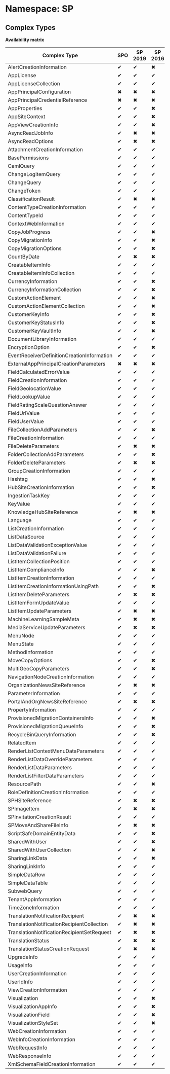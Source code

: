 # Namespace: SP
## Complex Types

**Availability matrix**

Complex Type | SPO | SP 2019 | SP 2016 | SP 2013
----------|-----|---------|---------|--------
AlertCreationInformation | ✔ | ✔ | ✖ | ✖
AppLicense | ✔ | ✔ | ✔ | ✔
AppLicenseCollection | ✔ | ✔ | ✔ | ✔
AppPrincipalConfiguration | ✖ | ✖ | ✖ | ✔
AppPrincipalCredentialReference | ✖ | ✖ | ✖ | ✔
AppProperties | ✔ | ✔ | ✖ | ✖
AppSiteContext | ✔ | ✔ | ✖ | ✖
AppViewCreationInfo | ✔ | ✔ | ✖ | ✖
AsyncReadJobInfo | ✔ | ✖ | ✖ | ✖
AsyncReadOptions | ✔ | ✖ | ✖ | ✖
AttachmentCreationInformation | ✔ | ✔ | ✔ | ✔
BasePermissions | ✔ | ✔ | ✔ | ✔
CamlQuery | ✔ | ✔ | ✔ | ✔
ChangeLogItemQuery | ✔ | ✔ | ✔ | ✔
ChangeQuery | ✔ | ✔ | ✔ | ✔
ChangeToken | ✔ | ✔ | ✔ | ✔
ClassificationResult | ✔ | ✖ | ✖ | ✖
ContentTypeCreationInformation | ✔ | ✔ | ✔ | ✔
ContentTypeId | ✔ | ✔ | ✔ | ✔
ContextWebInformation | ✔ | ✔ | ✔ | ✔
CopyJobProgress | ✔ | ✔ | ✖ | ✖
CopyMigrationInfo | ✔ | ✔ | ✖ | ✖
CopyMigrationOptions | ✔ | ✔ | ✖ | ✖
CountByDate | ✔ | ✖ | ✖ | ✖
CreatableItemInfo | ✔ | ✔ | ✔ | ✖
CreatableItemInfoCollection | ✔ | ✔ | ✔ | ✖
CurrencyInformation | ✔ | ✔ | ✖ | ✖
CurrencyInformationCollection | ✔ | ✔ | ✖ | ✖
CustomActionElement | ✔ | ✔ | ✖ | ✖
CustomActionElementCollection | ✔ | ✔ | ✖ | ✖
CustomerKeyInfo | ✔ | ✔ | ✖ | ✖
CustomerKeyStatusInfo | ✔ | ✔ | ✖ | ✖
CustomerKeyVaultInfo | ✔ | ✔ | ✖ | ✖
DocumentLibraryInformation | ✔ | ✔ | ✔ | ✖
EncryptionOption | ✔ | ✔ | ✖ | ✖
EventReceiverDefinitionCreationInformation | ✔ | ✔ | ✔ | ✔
ExternalAppPrincipalCreationParameters | ✖ | ✖ | ✖ | ✔
FieldCalculatedErrorValue | ✔ | ✔ | ✔ | ✔
FieldCreationInformation | ✔ | ✔ | ✔ | ✔
FieldGeolocationValue | ✔ | ✔ | ✔ | ✔
FieldLookupValue | ✔ | ✔ | ✔ | ✔
FieldRatingScaleQuestionAnswer | ✔ | ✔ | ✔ | ✔
FieldUrlValue | ✔ | ✔ | ✔ | ✔
FieldUserValue | ✔ | ✔ | ✔ | ✔
FileCollectionAddParameters | ✔ | ✔ | ✖ | ✖
FileCreationInformation | ✔ | ✔ | ✔ | ✔
FileDeleteParameters | ✔ | ✖ | ✖ | ✖
FolderCollectionAddParameters | ✔ | ✔ | ✖ | ✖
FolderDeleteParameters | ✔ | ✖ | ✖ | ✖
GroupCreationInformation | ✔ | ✔ | ✔ | ✔
Hashtag | ✔ | ✔ | ✖ | ✖
HubSiteCreationInformation | ✔ | ✔ | ✖ | ✖
IngestionTaskKey | ✔ | ✔ | ✔ | ✖
KeyValue | ✔ | ✔ | ✔ | ✔
KnowledgeHubSiteReference | ✔ | ✖ | ✖ | ✖
Language | ✔ | ✔ | ✔ | ✔
ListCreationInformation | ✔ | ✔ | ✔ | ✔
ListDataSource | ✔ | ✔ | ✔ | ✔
ListDataValidationExceptionValue | ✔ | ✔ | ✔ | ✔
ListDataValidationFailure | ✔ | ✔ | ✔ | ✔
ListItemCollectionPosition | ✔ | ✔ | ✔ | ✔
ListItemComplianceInfo | ✔ | ✔ | ✖ | ✖
ListItemCreationInformation | ✔ | ✔ | ✔ | ✔
ListItemCreationInformationUsingPath | ✔ | ✔ | ✖ | ✖
ListItemDeleteParameters | ✔ | ✖ | ✖ | ✖
ListItemFormUpdateValue | ✔ | ✔ | ✔ | ✔
ListItemUpdateParameters | ✔ | ✖ | ✖ | ✖
MachineLearningSampleMeta | ✔ | ✖ | ✖ | ✖
MediaServiceUpdateParameters | ✔ | ✖ | ✖ | ✖
MenuNode | ✔ | ✔ | ✔ | ✔
MenuState | ✔ | ✔ | ✔ | ✔
MethodInformation | ✔ | ✔ | ✔ | ✔
MoveCopyOptions | ✔ | ✔ | ✖ | ✖
MultiGeoCopyParameters | ✔ | ✔ | ✖ | ✖
NavigationNodeCreationInformation | ✔ | ✔ | ✔ | ✔
OrganizationNewsSiteReference | ✔ | ✖ | ✖ | ✖
ParameterInformation | ✔ | ✔ | ✔ | ✔
PortalAndOrgNewsSiteReference | ✔ | ✖ | ✖ | ✖
PropertyInformation | ✔ | ✔ | ✔ | ✔
ProvisionedMigrationContainersInfo | ✔ | ✔ | ✖ | ✖
ProvisionedMigrationQueueInfo | ✔ | ✔ | ✖ | ✖
RecycleBinQueryInformation | ✔ | ✔ | ✖ | ✖
RelatedItem | ✔ | ✔ | ✔ | ✔
RenderListContextMenuDataParameters | ✔ | ✔ | ✔ | ✖
RenderListDataOverrideParameters | ✔ | ✔ | ✔ | ✖
RenderListDataParameters | ✔ | ✔ | ✔ | ✖
RenderListFilterDataParameters | ✔ | ✔ | ✔ | ✖
ResourcePath | ✔ | ✔ | ✖ | ✖
RoleDefinitionCreationInformation | ✔ | ✔ | ✔ | ✔
SPHSiteReference | ✔ | ✖ | ✖ | ✖
SPImageItem | ✔ | ✖ | ✖ | ✖
SPInvitationCreationResult | ✔ | ✔ | ✔ | ✖
SPMoveAndShareFileInfo | ✔ | ✖ | ✖ | ✖
ScriptSafeDomainEntityData | ✔ | ✔ | ✖ | ✖
SharedWithUser | ✔ | ✔ | ✖ | ✖
SharedWithUserCollection | ✔ | ✔ | ✖ | ✖
SharingLinkData | ✔ | ✔ | ✖ | ✖
SharingLinkInfo | ✔ | ✔ | ✔ | ✖
SimpleDataRow | ✔ | ✔ | ✔ | ✔
SimpleDataTable | ✔ | ✔ | ✔ | ✔
SubwebQuery | ✔ | ✔ | ✔ | ✔
TenantAppInformation | ✔ | ✔ | ✔ | ✖
TimeZoneInformation | ✔ | ✔ | ✔ | ✔
TranslationNotificationRecipient | ✔ | ✖ | ✖ | ✖
TranslationNotificationRecipientCollection | ✔ | ✖ | ✖ | ✖
TranslationNotificationRecipientSetRequest | ✔ | ✖ | ✖ | ✖
TranslationStatus | ✔ | ✖ | ✖ | ✖
TranslationStatusCreationRequest | ✔ | ✖ | ✖ | ✖
UpgradeInfo | ✔ | ✔ | ✔ | ✔
UsageInfo | ✔ | ✔ | ✔ | ✔
UserCreationInformation | ✔ | ✔ | ✔ | ✔
UserIdInfo | ✔ | ✔ | ✔ | ✔
ViewCreationInformation | ✔ | ✔ | ✔ | ✔
Visualization | ✔ | ✔ | ✖ | ✖
VisualizationAppInfo | ✔ | ✔ | ✖ | ✖
VisualizationField | ✔ | ✔ | ✖ | ✖
VisualizationStyleSet | ✔ | ✔ | ✖ | ✖
WebCreationInformation | ✔ | ✔ | ✔ | ✔
WebInfoCreationInformation | ✔ | ✔ | ✔ | ✔
WebRequestInfo | ✔ | ✔ | ✔ | ✔
WebResponseInfo | ✔ | ✔ | ✔ | ✔
XmlSchemaFieldCreationInformation | ✔ | ✔ | ✔ | ✔
